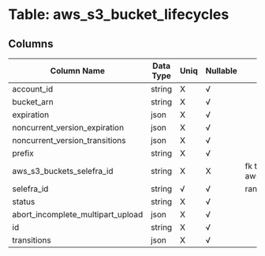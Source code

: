 # Table: aws_s3_bucket_lifecycles

## Columns 

|  Column Name   |  Data Type  | Uniq | Nullable | Description | 
|  ----  | ----  | ----  | ----  | ---- | 
| account_id | string | X | √ |  | 
| bucket_arn | string | X | √ |  | 
| expiration | json | X | √ |  | 
| noncurrent_version_expiration | json | X | √ |  | 
| noncurrent_version_transitions | json | X | √ |  | 
| prefix | string | X | √ |  | 
| aws_s3_buckets_selefra_id | string | X | X | fk to aws_s3_buckets.selefra_id | 
| selefra_id | string | √ | √ | random id | 
| status | string | X | √ |  | 
| abort_incomplete_multipart_upload | json | X | √ |  | 
| id | string | X | √ |  | 
| transitions | json | X | √ |  | 


